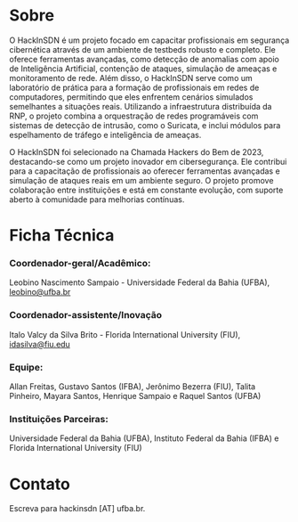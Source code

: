 # Sobre

O HackInSDN é um projeto focado em capacitar profissionais em segurança cibernética através de um ambiente de testbeds robusto e completo. Ele oferece ferramentas avançadas, como detecção de anomalias com apoio de Inteligência Artificial, contenção de ataques, simulação de ameaças e monitoramento de rede. Além disso, o HackInSDN serve como um laboratório de prática para a formação de profissionais em redes de computadores, permitindo que eles enfrentem cenários simulados semelhantes a situações reais. Utilizando a infraestrutura distribuída da RNP, o projeto combina a orquestração de redes programáveis com sistemas de detecção de intrusão, como o Suricata, e inclui módulos para espelhamento de tráfego e inteligência de ameaças. 

O HackInSDN foi selecionado na Chamada Hackers do Bem de 2023, destacando-se como um projeto inovador em cibersegurança. Ele contribui para a capacitação de profissionais ao oferecer ferramentas avançadas e simulação de ataques reais em um ambiente seguro. O projeto promove colaboração entre instituições e está em constante evolução, com suporte aberto à comunidade para melhorias contínuas.


# Ficha Técnica

### Coordenador-geral/Acadêmico:
Leobino Nascimento Sampaio - Universidade Federal da Bahia (UFBA), leobino@ufba.br

### Coordenador-assistente/Inovação
Italo Valcy da Silva Brito - Florida International University (FIU), idasilva@fiu.edu

### Equipe: 
Allan Freitas,
Gustavo Santos (IFBA),
Jerônimo Bezerra (FIU),
Talita Pinheiro, Mayara
Santos, Henrique Sampaio
e Raquel Santos (UFBA)

### Instituições Parceiras:
Universidade Federal da
Bahia (UFBA), Instituto
Federal da Bahia (IFBA)
e Florida International
University (FIU)


# Contato

Escreva para hackinsdn [AT] ufba.br.
